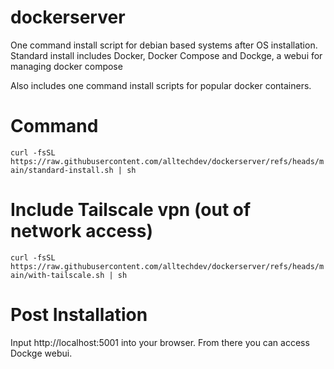 # dockerserver
One command install script for debian based systems after OS installation. Standard install includes Docker, Docker Compose and Dockge, a webui for managing docker compose

Also includes one command install scripts for popular docker containers.

# Command
`curl -fsSL https://raw.githubusercontent.com/alltechdev/dockerserver/refs/heads/main/standard-install.sh | sh`

# Include Tailscale vpn (out of network access)
`curl -fsSL https://raw.githubusercontent.com/alltechdev/dockerserver/refs/heads/main/with-tailscale.sh | sh`

# Post Installation
Input http://localhost:5001 into your browser. From there you can access Dockge webui.
